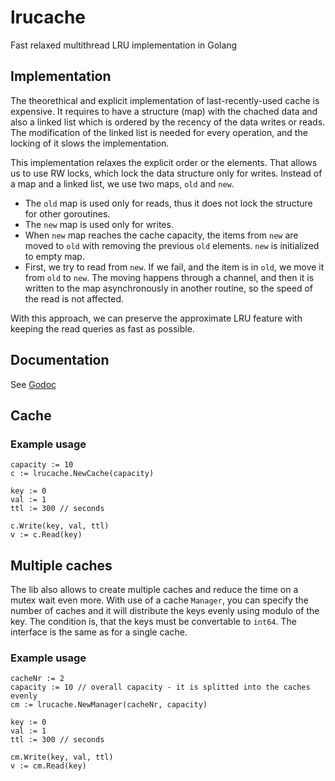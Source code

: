 # lrucache

Fast relaxed multithread LRU implementation in Golang

## Implementation
The theorethical and explicit implementation of last-recently-used cache is expensive. It requires to have a structure (map) with the chached data and also a linked list which is ordered by the recency of the data writes or reads. The modification of the linked list is needed for every operation, and the locking of it slows the implementation.

This implementation relaxes the explicit order or the elements. That allows us to use RW locks, which lock the data structure only for writes. Instead of a map and a linked list, we use two maps, `old` and `new`. 

* The `old` map is used only for reads, thus it does not lock the structure for other goroutines. 
* The `new` map is used only for writes.
* When `new` map reaches the cache capacity, the items from `new` are moved to `old` with removing the previous `old` elements. `new` is initialized to empty map.
* First, we try to read from `new`. If we fail, and the item is in `old`, we move it from `old` to `new`. The moving happens through a channel, and then it is written to the map asynchronously in another routine, so the speed of the read is not affected.

With this approach, we can preserve the approximate LRU feature with keeping the read queries as fast as possible.


## Documentation
See [Godoc](https://godoc.org/github.com/evamayerova/lrucache)

## Cache
### Example usage
```
capacity := 10
c := lrucache.NewCache(capacity)

key := 0
val := 1
ttl := 300 // seconds

c.Write(key, val, ttl)
v := c.Read(key)
```

## Multiple caches

The lib also allows to create multiple caches and reduce the time on a mutex wait even more. With use of a cache `Manager`, you can specify the number of caches and it will distribute the keys evenly using modulo of the key. The condition is, that the keys must be convertable to `int64`. The interface is the same as for a single cache.

### Example usage
```
cacheNr := 2
capacity := 10 // overall capacity - it is splitted into the caches evenly
cm := lrucache.NewManager(cacheNr, capacity)

key := 0
val := 1
ttl := 300 // seconds

cm.Write(key, val, ttl)
v := cm.Read(key)
```
